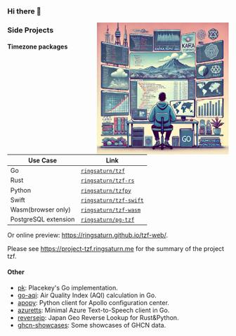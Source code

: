 ### Hi there 👋

<img src="./cover.webp" alt="Cover Image" width="300" height="300" align="right">

### Side Projects

#### Timezone packages

| Use Case             | Link                                                              |
| -------------------- | ----------------------------------------------------------------- |
| Go                   | [`ringsaturn/tzf`](https://github.com/ringsaturn/tzf)             |
| Rust                 | [`ringsaturn/tzf-rs`](https://github.com/ringsaturn/tzf-rs)       |
| Python               | [`ringsaturn/tzfpy`](https://github.com/ringsaturn/tzfpy)         |
| Swift                | [`ringsaturn/tzf-swift`](https://github.com/ringsaturn/tzf-swift) |
| Wasm(browser only)   | [`ringsaturn/tzf-wasm`](https://github.com/ringsaturn/tzf-wasm)   |
| PostgreSQL extension | [`ringsaturn/pg-tzf`](https://github.com/ringsaturn/pg-tzf)       |

Or online preview: <https://ringsaturn.github.io/tzf-web/>.

Please see <https://project-tzf.ringsaturn.me> for the summary of the project tzf.

#### Other

- [pk](https://github.com/ringsaturn/pk): Placekey's Go implementation.
- [go-aqi](https://github.com/ringsaturn/go-aqi): Air Quality Index (AQI) calculation in Go.
- [apopy](https://github.com/ringsaturn/apopy): Python client for Apollo configuration center.
- [azuretts](https://github.com/ringsaturn/azuretts): Minimal Azure Text-to-Speech client in Go.
- [reversejp](https://github.com/ringsaturn/reversejp): Japan Geo Reverse Lookup for Rust&Python.
- [ghcn-showcases](https://ringsaturn.github.io/ghcn-showcases/): Some showcases of GHCN data.

<!--
**ringsaturn/ringsaturn** is a ✨ _special_ ✨ repository because its `README.md` (this file) appears on your GitHub profile.

Here are some ideas to get you started:

- 🔭 I’m currently working on ...
- 🌱 I’m currently learning ...
- 👯 I’m looking to collaborate on ...
- 🤔 I’m looking for help with ...
- 💬 Ask me about ...
- 📫 How to reach me: ...
- 😄 Pronouns: ...
- ⚡ Fun fact: ...
-->
